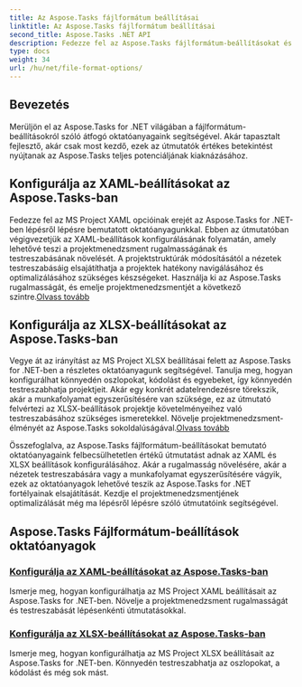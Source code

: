 ```yaml
---
title: Az Aspose.Tasks fájlformátum beállításai
linktitle: Az Aspose.Tasks fájlformátum beállításai
second_title: Aspose.Tasks .NET API
description: Fedezze fel az Aspose.Tasks fájlformátum-beállításokat és az XAML- és XLSX-beállítások fő konfigurálását az Aspose.Tasks .NET-ben. Emelje fel a projektmenedzsmentet testreszabási tippekkel.
type: docs
weight: 34
url: /hu/net/file-format-options/
---
```


## Bevezetés

Merüljön el az Aspose.Tasks for .NET világában a fájlformátum-beállításokról szóló átfogó oktatóanyagaink segítségével. Akár tapasztalt fejlesztő, akár csak most kezdő, ezek az útmutatók értékes betekintést nyújtanak az Aspose.Tasks teljes potenciáljának kiaknázásához.

## Konfigurálja az XAML-beállításokat az Aspose.Tasks-ban

 Fedezze fel az MS Project XAML opcióinak erejét az Aspose.Tasks for .NET-ben lépésről lépésre bemutatott oktatóanyagunkkal. Ebben az útmutatóban végigvezetjük az XAML-beállítások konfigurálásának folyamatán, amely lehetővé teszi a projektmenedzsment rugalmasságának és testreszabásának növelését. A projektstruktúrák módosításától a nézetek testreszabásáig elsajátíthatja a projektek hatékony navigálásához és optimalizálásához szükséges készségeket. Használja ki az Aspose.Tasks rugalmasságát, és emelje projektmenedzsmentjét a következő szintre.[Olvass tovább](./configuring-xaml-options/)

## Konfigurálja az XLSX-beállításokat az Aspose.Tasks-ban

Vegye át az irányítást az MS Project XLSX beállításai felett az Aspose.Tasks for .NET-ben a részletes oktatóanyagunk segítségével. Tanulja meg, hogyan konfigurálhat könnyedén oszlopokat, kódolást és egyebeket, így könnyedén testreszabhatja projektjeit. Akár egy konkrét adatelrendezésre törekszik, akár a munkafolyamat egyszerűsítésére van szüksége, ez az útmutató felvértezi az XLSX-beállítások projektje követelményeihez való testreszabásához szükséges ismeretekkel. Növelje projektmenedzsment-élményét az Aspose.Tasks sokoldalúságával.[Olvass tovább](./configuring-xlsx-options/)

Összefoglalva, az Aspose.Tasks fájlformátum-beállításokat bemutató oktatóanyagaink felbecsülhetetlen értékű útmutatást adnak az XAML és XLSX beállítások konfigurálásához. Akár a rugalmasság növelésére, akár a nézetek testreszabására vagy a munkafolyamat egyszerűsítésére vágyik, ezek az oktatóanyagok lehetővé teszik az Aspose.Tasks for .NET fortélyainak elsajátítását. Kezdje el projektmenedzsmentjének optimalizálását még ma lépésről lépésre szóló útmutatóink segítségével.

## Aspose.Tasks Fájlformátum-beállítások oktatóanyagok
### [Konfigurálja az XAML-beállításokat az Aspose.Tasks-ban](./configuring-xaml-options/)
Ismerje meg, hogyan konfigurálhatja az MS Project XAML beállításait az Aspose.Tasks for .NET-ben. Növelje a projektmenedzsment rugalmasságát és testreszabását lépésenkénti útmutatásokkal.
### [Konfigurálja az XLSX-beállításokat az Aspose.Tasks-ban](./configuring-xlsx-options/)
Ismerje meg, hogyan konfigurálhatja az MS Project XLSX beállításait az Aspose.Tasks for .NET-ben. Könnyedén testreszabhatja az oszlopokat, a kódolást és még sok mást.